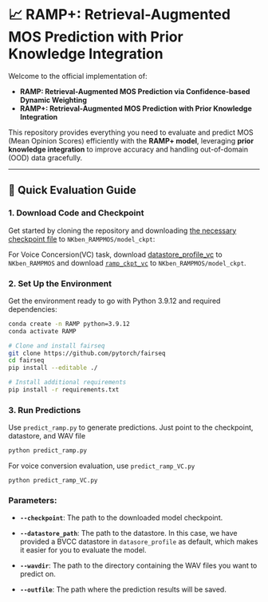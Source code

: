 # 📈 **RAMP+: Retrieval-Augmented MOS Prediction with Prior Knowledge Integration**

Welcome to the official implementation of:

- **RAMP: Retrieval-Augmented MOS Prediction via Confidence-based Dynamic Weighting**
- **RAMP+: Retrieval-Augmented MOS Prediction with Prior Knowledge Integration**

This repository provides everything you need to evaluate and predict MOS (Mean Opinion Scores) efficiently with the **RAMP+ model**, leveraging **prior knowledge integration** to improve accuracy and handling out-of-domain (OOD) data gracefully. 

---

## 🚀 **Quick Evaluation Guide**

### 1. **Download Code and Checkpoint**

Get started by cloning the repository and downloading [the necessary checkpoint file](https://drive.google.com/file/d/1-l5huyOHWXFtSlGfHnHJVA7dcVS2RSdM/view?usp=sharing) to `NKben_RAMPMOS/model_ckpt`:

For Voice Concersion(VC) task, download [datastore_profile_vc](https://drive.google.com/drive/folders/12dmLPFIB8V2-lV3yTxfI4h4Eo6pLR5WP?usp=drive_link) to `NKben_RAMPMOS` and download [`ramp_ckpt_vc`]() to `NKben_RAMPMOS/model_ckpt`. 

### 2. **Set Up the Environment**

Get the environment ready to go with Python 3.9.12 and required dependencies:

```bash
conda create -n RAMP python=3.9.12
conda activate RAMP

# Clone and install fairseq
git clone https://github.com/pytorch/fairseq
cd fairseq
pip install --editable ./

# Install additional requirements
pip install -r requirements.txt
```

### 3. **Run Predictions**

Use `predict_ramp.py` to generate predictions. Just point to the checkpoint, datastore, and WAV file

```bash
python predict_ramp.py
```

For voice conversion evaluation, use `predict_ramp_VC.py`
```
python predict_ramp_VC.py
```

### Parameters:

- **`--checkpoint`**: The path to the downloaded model checkpoint. 

- **`--datastore_path`**: The path to the datastore. In this case, we have provided a BVCC datastore in `datasore_profile` as default, which makes it easier for you to evaluate the model. 

- **`--wavdir`**: The path to the directory containing the WAV files you want to predict on. 

- **`--outfile`**: The path where the prediction results will be saved. 


